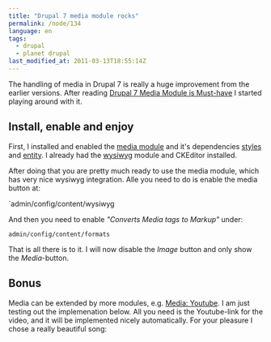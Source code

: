 ```yaml
---
title: "Drupal 7 media module rocks"
permalink: /node/134
language: en
tags:
  - drupal
  - planet drupal
last_modified_at: 2011-03-13T18:55:14Z
---
```


The handling of media in Drupal 7 is really a huge improvement from the earlier versions. After reading [Drupal 7 Media Module is Must-have](http://ojctech.com/blog/drupal-7-media-module-must-have) I started playing around with it.

## Install, enable and enjoy

First, I installed and enabled the [media module](http://drupal.org/project/media) and it's dependencies [styles](http://drupal.org/project/styles) and [entity](http://drupal.org/project/entity). I already had the [wysiwyg](http://drupal.org/project/wysiwyg) module and CKEditor installed.

After doing that you are pretty much ready to use the media module, which has very nice wysiwyg integration. Alle you need to do is enable the media button at:

`admin/config/content/wysiwyg

And then you need to enable _"Converts Media tags to Markup"_ under:

`admin/config/content/formats`

That is all there is to it. I will now disable the _Image_ button and only show the _Media_-button.

## Bonus

Media can be extended by more modules, e.g. [Media: Youtube](http://drupal.org/project/media_youtube). I am just testing out the implemenation below. All you need is the Youtube-link for the video, and it will be implemented nicely automatically. For your pleasure I chose a really beautiful song:
